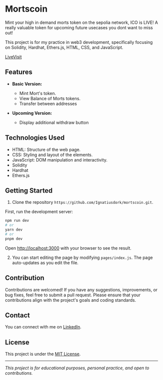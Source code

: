 # Mortscoin

Mint your high in demand morts token on the sepolia network, ICO is LIVE! A really valuable token for upcoming future usecases you dont want to miss out!

This project is for my practice in web3 development, specifically focusing on Solidity, Hardhat, Ethers.js, HTML, CSS, and JavaScript.

[LiveVisit](https://mortscoin.vercel.app/)

## Features

- **Basic Version:**
  - Mint Mort's token.
  - View Balance of Morts tokens.
  - Transfer between addresses

- **Upcoming Version:**
  - Display additional withdraw button
## Technologies Used

- HTML: Structure of the web page.
- CSS: Styling and layout of the elements.
- JavaScript: DOM manipulation and interactivity.
- Solidity
- Hardhat
- Ethers.js

## Getting Started

1. Clone the repository `https://github.com/Ignatiusdork/mortscoin.git`.

First, run the development server:

```bash
npm run dev
# or
yarn dev
# or
pnpm dev
```

Open [http://localhost:3000](http://localhost:3000) with your browser to see the result.

2. You can start editing the page by modifying `pages/index.js`. The page auto-updates as you edit the file.

## Contribution

Contributions are welcomed! If you have any suggestions, improvements, or bug fixes, feel free to submit a pull request. Please ensure that your contributions align with the project's goals and coding standards.

## Contact

You can connect with me on [LinkedIn](https://www.linkedin.com/in/abas-ignatius-332799254/).

## License

This project is under the [MIT License](LICENSE).

---

*This project is for educational purposes, personal practice, and open to contributions.*